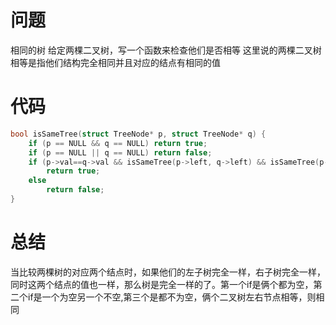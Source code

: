 # 问题 #
相同的树
给定两棵二叉树，写一个函数来检查他们是否相等
这里说的两棵二叉树相等是指他们结构完全相同并且对应的结点有相同的值
# 代码 #
```C
bool isSameTree(struct TreeNode* p, struct TreeNode* q) {
    if (p == NULL && q == NULL) return true;  
    if (p == NULL || q == NULL) return false;  
    if (p->val==q->val && isSameTree(p->left, q->left) && isSameTree(p->right, q->right))  
        return true;  
    else  
        return false;  
}  
```
# 总结 #
当比较两棵树的对应两个结点时，如果他们的左子树完全一样，右子树完全一样，同时这两个结点的值也一样，那么树是完全一样的了。第一个if是俩个都为空，第二个if是一个为空另一个不空,第三个是都不为空，俩个二叉树左右节点相等，则相同